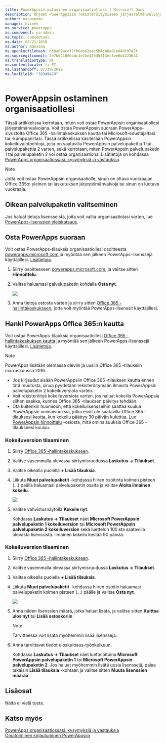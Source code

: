 ```yaml
---
title: PowerAppsin ostaminen organisaatiollesi | Microsoft Docs
description: Ohjeet PowerAppsiin rekisteröitymiseen järjestelmänvalvojana.
author: manasmams
manager: kvivek
ms.service: powerapps
ms.component: pa-admin
ms.topic: conceptual
ms.date: 03/21/2018
ms.author: manasma
ms.openlocfilehash: bfba09ace77fb0ab62a4c5b4cb6a01e040f07d2f
ms.sourcegitcommit: 2e7b621066cdc3e7be329d5213ecfee0b4223641
ms.translationtype: HT
ms.contentlocale: fi-FI
ms.lasthandoff: 07/30/2018
ms.locfileid: "39349428"
---
```

# <a name="purchase-powerapps-for-your-organization"></a>PowerAppsin ostaminen organisaatiollesi
Tässä artikkelissa kerrotaan, miten voit ostaa PowerAppsin organisaatiollesi järjestelmänvalvojana. Voit ostaa PowerAppsin suoraan PowerApps-sivustolta Office 365 -hallintakeskuksen kautta tai Microsoft-edustajaltasi tai -kumppaniltasi. Tässä artikkelissa käsitellään PowerAppsin kokeiluvaihtoehtoja, joita on saatavilla PowerAppsin palvelupakettia 1 tai palvelupakettia 2 varten, sekä kerrotaan, miten PowerAppsin palvelupaketin 1 tai palvelupaketin 2 voi ostaa organisaationa. Lisätietoja on kohdassa [PowerApps organisaatiossasi, kysymyksiä ja vastauksia](signup-question-and-answer.md).

> [!NOTE]
>   Jotta voit ostaa PowerAppsin organisaatiolle, sinun on oltava vuokraajan Office 365:n yleinen tai laskutuksen järjestelmänvalvoja tai sinun on luotava vuokraaja.

## <a name="choosing-the-right-plan"></a>Oikean palvelupaketin valitseminen
Jos haluat tietoja lisensseistä, joita voit valita organisaatiotasi varten, lue [PowerApps-lisenssien yleiskatsaus](pricing-billing-skus.md).

## <a name="purchase-powerapps-directly"></a>Osta PowerApps suoraan
Voit ostaa PowerApps-tilauksia organisaatiollesi osoitteesta [powerapps.microsoft.com][4] ja myöntää sen jälkeen PowerApps-lisenssejä käyttäjillesi. [Lisätietoja][5].

1. Siirry osoitteeseen [powerapps.microsoft.com][4], ja valitse sitten **Hinnoittelu**.

2. Valitse haluamasi palvelupaketin kohdalla **Osta nyt**.

    ![](./media/signup-for-powerapps-admin/buy-now.png)

3. Anna tietoja ostosta varten ja siirry sitten [Office 365 -hallintakeskukseen][6], jotta voit myöntää PowerApps-lisenssit käyttäjillesi.

## <a name="get-powerapps-through-office-365"></a>Hanki PowerApps Office 365:n kautta
Voit ostaa PowerApps-tilauksia organisaatiollesi [Office 365 -hallintakeskuksen kautta][6] ja myöntää sen jälkeen PowerApps-lisenssejä käyttäjillesi. [Lisätietoja][5].

> [!NOTE]
> PowerApps lisätään olemassa oleviin ja uusiin Office 365 -tilauksiin marraskuussa 2016.
>
> * Jos kirjaudut sisään PowerAppsiin Office 365 -tilauksen kautta ennen tätä muutosta, sinua pyydetään rekisteröitymään ilmaista PowerAppsin palvelupaketin 2 kokeiluversiota varten.
> * Voit rekisteröityä kokeiluversiota varten, jos haluat kokeilla PowerAppsia siihen saakka, kunnes Office 365 -tilauksen päivitys tehdään.  
> * Ota kuitenkin huomioon, että kokeilulisensseihin saattaa kuulua PowerAppsin ominaisuuksia, jotka eivät ole saatavilla Office 365 -tilauksesi kautta, kun kokeilu päättyy 30 päivän kuluttua.  Lue [PowerAppsin hinnoittelu][2] -osiosta, mitä ominaisuuksia Office 365 -tilaukseesi kuuluu.


### <a name="purchase-a-subscription-trial"></a>Kokeiluversion tilaaminen
1. Siirry [Office 365 -hallintakeskukseen][6].

2. Valitse vasemmalla olevassa siirtymisruudussa **Laskutus -> Tilaukset**.

3. Valitse oikealla puolella **+ Lisää tilauksia**.

4. Liikuta **Muut palvelupaketit** -kohdassa hiiren osoitinta kolmen pisteen (...) päällä haluamasi palvelupaketin osalta ja valitse **Aloita ilmainen kokeilu**.

    ![](./media/signup-for-powerapps-admin/admin-purchase-trial.png)

5. Valitse vahvistusnäytöllä **Kokeile nyt**.

    Kohdassa **Laskutus -> Tilaukset** näet **Microsoft PowerAppsin palvelupaketin 1 kokeiluversion** tai **Microsoft PowerAppsin palvelupaketin 2 kokeiluversion** sekä luettelon 100:sta saatavilla olevasta lisenssistä. Ilmainen kokeilu kestää 90 päivää.

### <a name="purchase-a-subscription"></a>Kokeiluversion tilaaminen
1. Siirry [Office 365 -hallintakeskukseen][6].

2. Valitse vasemmalla olevassa siirtymisruudussa **Laskutus -> Tilaukset**.

3. Valitse oikealla puolella **+ Lisää tilauksia**.

4. Liikuta **Muut palvelupaketit** -kohdassa hiiren osoitin haluamasi palvelupaketin kolmen pisteen (...) päälle ja valitse **Osta nyt**.

    ![](./media/signup-for-powerapps-admin/admin-purchase-paid.png)

5. Anna niiden lisenssien määrä, jotka haluat lisätä, ja valitse sitten **Kuittaa ulos nyt** tai **Lisää ostoskoriin**.

   > [!NOTE]
   > Tarvittaessa voit lisätä myöhemmin lisää lisenssejä.


6. Anna tarvittavat tiedot uloskuittaus-työnkulkuun.

    Kohdassa **Laskutus -> Tilaukset** näet luetteloituina **Microsoft PowerAppsin palvelupaketin 1** tai **Microsoft PowerAppsin palvelupaketin 2**. Jos haluat myöhemmin lisätä uusia lisenssejä, palaa takaisin **Lisää tilauksia** -kohtaan ja valitse sitten **Muuta lisenssien määrää**.

## <a name="add-ons"></a>Lisäosat
Näitä ei vielä tueta.

## <a name="see-also"></a>Katso myös
[PowerApps organisaatiossasi, kysymyksiä ja vastauksia](signup-question-and-answer.md)  
[Omatoiminen kirjautuminen PowerAppsiin](../maker/signup-for-powerapps.md)  

<!--Reference links in article-->
[1]: http://go.microsoft.com/fwlink/p/?LinkId=715583
[2]: http://go.microsoft.com/fwlink/p/?LinkId=708209
[4]: https://go.microsoft.com/fwlink/?linkid=832551
[5]: https://support.office.com/article/997596b5-4173-4627-b915-36abac6786dc
[6]: https://portal.office.com/admin/default.aspx

